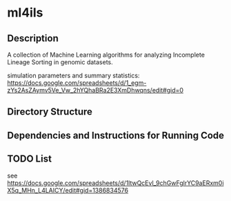 # ml4ils
## Description
A collection of Machine Learning algorithms for analyzing Incomplete Lineage Sorting in genomic datasets.

simulation parameters and summary statistics: https://docs.google.com/spreadsheets/d/1_egm-zYs2AsZAymv5Ve_Vw_2hYQhaBRa2E3XmDhwqns/edit#gid=0

## Directory Structure

## Dependencies and Instructions for Running Code

## TODO List
see https://docs.google.com/spreadsheets/d/1ltwQcEvl_9chGwFglrYC9aERxm0iX5q_MHn_L4LAICY/edit#gid=1386834576
